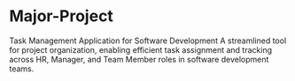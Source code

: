 # Major-Project
Task Management Application for Software Development A streamlined tool for project organization, enabling efficient task assignment and tracking across HR, Manager, and Team Member roles in software development teams.
